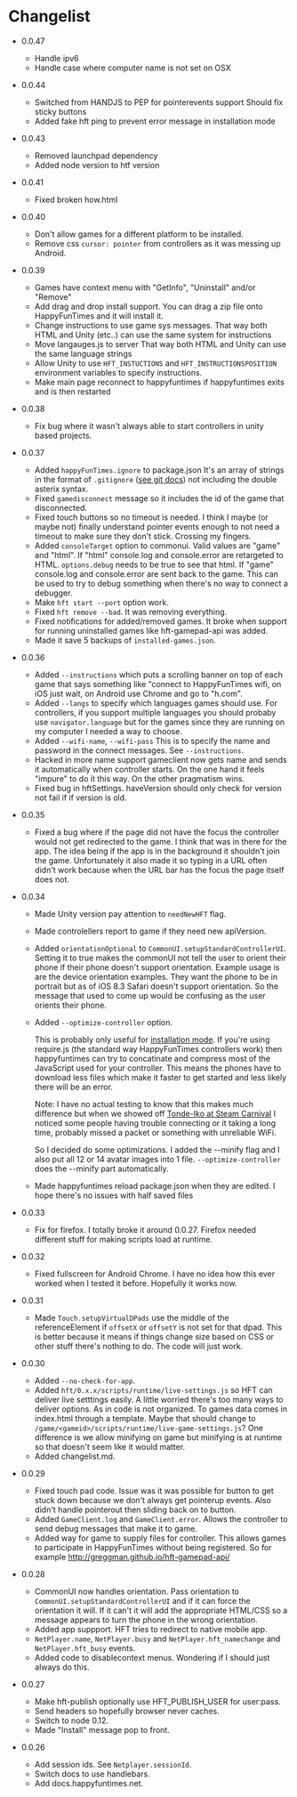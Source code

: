 Changelist
==========

*   0.0.47

    *   Handle ipv6
    *   Handle case where computer name is not set on OSX

*   0.0.44

    *   Switched from HANDJS to PEP for pointerevents support
        Should fix sticky buttons
    *   Added fake hft ping to prevent error message in installation mode

*   0.0.43

    *   Removed launchpad dependency
    *   Added node version to htf version

*   0.0.41

    *   Fixed broken how.html

*   0.0.40

    *   Don't allow games for a different platform to be installed.
    *   Remove css `cursor: pointer` from controllers as it
        was messing up Android.

*   0.0.39

    *   Games have context menu with "GetInfo", "Uninstall" and/or "Remove"
    *   Add drag and drop install support.
        You can drag a zip file onto HappyFunTimes and it will install it.
    *   Change instructions to use game sys messages.
        That way both HTML and Unity (etc..) can use the same system
        for instructions
    *   Move langauges.js to server
        That way both HTML and Unity can use the same language strings
    *   Allow Unity to use `HFT_INSTUCTIONS` and `HFT_INSTRUCTIONSPOSITION`
        environment variables to specify instructions.
    *   Make main page reconnect to happyfuntimes if happyfuntimes exits and is then restarted

*   0.0.38

    *   Fix bug where it wasn't always able to start controllers in unity based projects.

*   0.0.37

    *   Added `happyFunTimes.ignore` to package.json
        It's an array of strings in the format of `.gitignore` ([see git docs](http://git-scm.com/docs/gitignore))
        not including the double asterix syntax.
    *   Fixed `gamedisconnect` message so it includes the id of the game that disconnected.
    *   Fixed touch buttons so no timeout is needed.
        I think I maybe (or maybe not) finally understand pointer events
        enough to not need a timeout to make sure they don't stick. Crossing
        my fingers.
    *   Added `consoleTarget` option to commonui. Valid values are "game" and "html".
        If "html" console.log and console.error are retargeted to HTML. `options.debug` needs to be true
        to see that html. If "game" console.log and console.error are sent back to the game. This
        can be used to try to debug something when there's no way to connect a debugger.
    *   Make `hft start --port` option work.
    *   Fixed `hft remove --bad`.
        It was removing everything.
    *   Fixed notifications for added/removed games.
        It broke when support for running uninstalled games like hft-gamepad-api was added.
    *   Made it save 5 backups of `installed-games.json`.

*   0.0.36

    *   Added `--instructions` which puts a scrolling banner on top of each
        game that says something like "connect to HappyFunTimes wifi, on iOS
        just wait, on Android use Chrome and go to "h.com".
    *   Added `--langs` to specify which languages games should use.
        For controllers, if you support multiple languages you should probaby
        use `navigator.language` but for the games since they are running on
        my computer I needed a way to choose.
    *   Added `--wifi-name`, `--wifi-pass`
        This is to specify the name and password in the connect messages. See `--instructions`.
    *   Hacked in more name support
        gameclient now gets name and sends it automatically when controller starts.
        On the one hand it feels "impure" to do it this way. On the other pragmatism wins.
    *   Fixed bug in hftSettings. haveVersion should only check for version not fail if
        if version is old.

*   0.0.35

    *   Fixed a bug where if the page did not have the focus the controller
        would not get redirected to the game.
        I think that was in there for the app. The idea being if the app
        is in the background it shouldn't join the game. Unfortunately it
        also made it so  typing in a URL often didn't work because when the
        URL bar has the focus the page itself does not.

*   0.0.34

    *   Made Unity version pay attention to `needNewHFT` flag.
    *   Made controlellers report to game if they need new apiVersion.
    *   Added `orientationOptional` to `CommonUI.setupStandardControllerUI`.
        Setting it to true makes the commonUI not tell the user to orient their
        phone if their phone doesn't support orientation. Example usage is
        are the device orientation examples. They want the phone to be in
        portrait but as of iOS 8.3 Safari doesn't support orientation. So
        the message that used to come up would be confusing as the user
        orients their phone.
    *   Added `--optimize-controller` option.

        This is probably only useful for [installation mode](network.md). If you're
        using require.js (the standard way HappyFunTimes controllers work) then
        happyfuntimes can try to concatinate and compress most of the JavaScript
        used for your controller. This means the phones have to download less
        files which make it faster to get started and less likely there will be an error.

        Note: I have no actual testing to know that this makes much difference
        but when we showed off [Tonde-Iko at Steam Carnival](http://greggman.github.io/hft-tonde-iko)
        I noticed some people having trouble connecting or it taking a long time,
        probably missed a packet or something with unreliable WiFi.

        So I decided do some optimizations. I added the --minify flag and I also put
        all 12 or 14 avatar images into 1 file. `--optimize-controller` does
        the --minify part automatically.
    *   Made happyfuntimes reload package.json when they are edited.
        I hope there's no issues with half saved files

*   0.0.33

    *   Fix for firefox. I totally broke it around 0.0.27. Firefox needed different
        stuff for making scripts load at runtime.

*   0.0.32

    *   Fixed fullscreen for Android Chrome.
        I have no idea how this ever worked when I tested it before. Hopefully it works
        now.

*   0.0.31

    *   Made `Touch.setupVirtualDPads` use the middle of the referenceElement if
        `offsetX` or `offsetY` is not set for that dpad.
        This is better because it means if things change size based on CSS or other
        stuff there's nothing to do. The code will just work.

*   0.0.30

    *   Added `--no-check-for-app`.
    *   Added `hft/0.x.x/scripts/runtime/live-settings.js` so HFT can deliver live setttings easily.
        A little worried there's too many ways to deliver options. As in code is not organized.
        To games data comes in index.html through a template. Maybe that should change to
        `/game/<gameid>/scripts/runtime/live-game-settings.js`? One difference is we allow
        minifying on game but minifying is at runtime so that doesn't seem like it would matter.
    *   Added changelist.md.

*   0.0.29

    *   Fixed touch pad code.
        Issue was it was possible for button to get stuck down because we don't always
        get pointerup events. Also didn't handle pointerout then sliding back on to button.
    *   Added `GameClient.log` and `GameClient.error`.
        Allows the controller to send debug messages that make it to game.
    *   Added way for game to supply files for controller.
        This allows games to participate in HappyFunTimes without being registered.
        So for example http://greggman.github.io/hft-gamepad-api/

*   0.0.28

    *   CommonUI now handles orientation.
        Pass orientation to `CommonUI.setupStandardControllerUI` and if it can
        force the orientation it will. If it can't it will add the appropriate
        HTML/CSS so a message appears to turn the phone in the wrong orientation.
    *   Added app suppport.
        HFT tries to redirect to native mobile app.
    *   `NetPlayer.name`, `NetPlayer.busy` and `NetPlayer.hft_namechange` and `NetPlayer.hft_busy` events.
    *   Added code to disablecontext menus.
        Wondering if I should just always do this.

*   0.0.27

    *   Make hft-publish optionally use HFT_PUBLISH_USER for user:pass.
    *   Send headers so hopefully browser never caches.
    *   Switch to node 0.12.
    *   Made "Install" message pop to front.

*   0.0.26

    *   Add session ids. See `Netplayer.sessionId`.
    *   Switch docs to use handlebars.
    *   Add docs.happyfuntimes.net.
